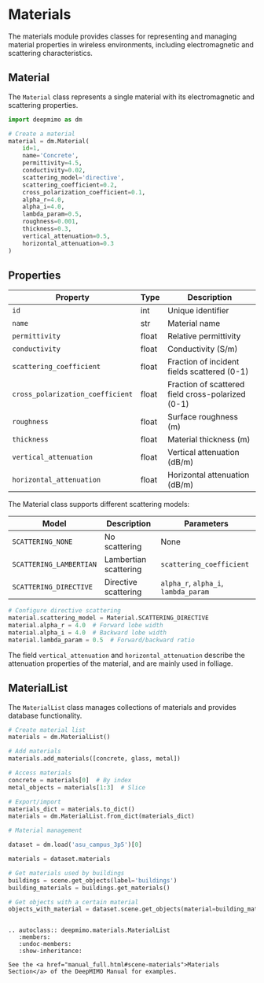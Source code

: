 # Materials

The materials module provides classes for representing and managing material properties in wireless environments, including electromagnetic and scattering characteristics.

## Material
The `Material` class represents a single material with its electromagnetic and scattering properties.

```python
import deepmimo as dm

# Create a material
material = dm.Material(
    id=1,
    name='Concrete',
    permittivity=4.5,
    conductivity=0.02,
    scattering_model='directive',
    scattering_coefficient=0.2,
    cross_polarization_coefficient=0.1,
    alpha_r=4.0,
    alpha_i=4.0,
    lambda_param=0.5,
    roughness=0.001,
    thickness=0.3,
    vertical_attenuation=0.5,
    horizontal_attenuation=0.3
)
```


<!-- ```{eval-rst}
.. autoclass:: deepmimo.materials.Material
   :members:
   :undoc-members:
   :show-inheritance:
``` -->

## Properties

| Property | Type | Description |
|----------|------|-------------|
| `id` | int | Unique identifier |
| `name` | str | Material name |
| `permittivity` | float | Relative permittivity |
| `conductivity` | float | Conductivity (S/m) |
| `scattering_coefficient` | float | Fraction of incident fields scattered (0-1) |
| `cross_polarization_coefficient` | float | Fraction of scattered field cross-polarized (0-1) |
| `roughness` | float | Surface roughness (m) |
| `thickness` | float | Material thickness (m) |
| `vertical_attenuation` | float | Vertical attenuation (dB/m) |
| `horizontal_attenuation` | float | Horizontal attenuation (dB/m) |

The Material class supports different scattering models:

| Model | Description | Parameters |
|-------|-------------|------------|
| `SCATTERING_NONE` | No scattering | None |
| `SCATTERING_LAMBERTIAN` | Lambertian scattering | `scattering_coefficient` |
| `SCATTERING_DIRECTIVE` | Directive scattering | `alpha_r`, `alpha_i`, `lambda_param` |

```python
# Configure directive scattering
material.scattering_model = Material.SCATTERING_DIRECTIVE
material.alpha_r = 4.0  # Forward lobe width
material.alpha_i = 4.0  # Backward lobe width
material.lambda_param = 0.5  # Forward/backward ratio
```

The field `vertical_attenuation` and `horizontal_attenuation` describe the attenuation properties of the material, and are mainly used in folliage. 

## MaterialList
The `MaterialList` class manages collections of materials and provides database functionality.

```python
# Create material list
materials = dm.MaterialList()

# Add materials
materials.add_materials([concrete, glass, metal])

# Access materials
concrete = materials[0]  # By index
metal_objects = materials[1:3]  # Slice

# Export/import
materials_dict = materials.to_dict()
materials = dm.MaterialList.from_dict(materials_dict)

# Material management

dataset = dm.load('asu_campus_3p5')[0]

materials = dataset.materials

# Get materials used by buildings
buildings = scene.get_objects(label='buildings')
building_materials = buildings.get_materials()

# Get objects with a certain material
objects_with_material = dataset.scene.get_objects(material=building_materials[0])
```

```{eval-rst}

.. autoclass:: deepmimo.materials.MaterialList
   :members:
   :undoc-members:
   :show-inheritance:

```

```{tip}
See the <a href="manual_full.html#scene-materials">Materials Section</a> of the DeepMIMO Manual for examples. 
```
